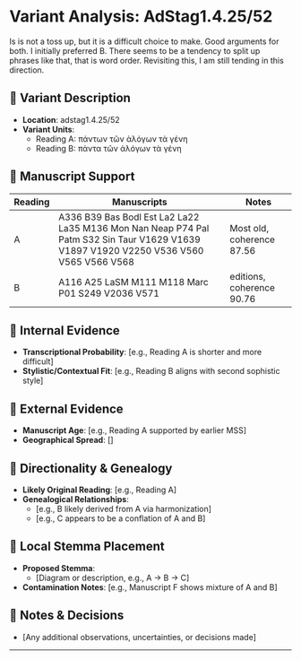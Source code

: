 # Variant Analysis: AdStag1.4.25/52

Is is not a toss up, but it is a difficult choice to make. Good arguments for both. I initially preferred B. There seems to be a tendency to split up phrases like that, that is word order. Revisiting this, I am still tending in this direction.

## 📌 Variant Description
- **Location**: adstag1.4.25/52
- **Variant Units**: 
  - Reading A: πάντων τῶν ἀλόγων τὰ γένη
  - Reading B: πάντα τῶν ἀλόγων τὰ γένη

## 🧬 Manuscript Support
| Reading | Manuscripts | Notes |
|--------|-------------|-------|
| A      | A336 B39 Bas Bodl Est La2 La22 La35 M136 Mon Nan Neap P74 Pal Patm S32 Sin Taur V1629 V1639 V1897 V1920 V2250 V536 V560 V565 V566 V568 | Most old, coherence 87.56 |
| B      | A116 A25 LaSM M111 M118 Marc P01 S249 V2036 V571 | editions, coherence 90.76 |

## 🧠 Internal Evidence
- **Transcriptional Probability**: [e.g., Reading A is shorter and more difficult]
- **Stylistic/Contextual Fit**: [e.g., Reading B aligns with second sophistic style]

## 🧭 External Evidence
- **Manuscript Age**: [e.g., Reading A supported by earlier MSS]
- **Geographical Spread**: []

## 🔄 Directionality & Genealogy
- **Likely Original Reading**: [e.g., Reading A]
- **Genealogical Relationships**:
  - [e.g., B likely derived from A via harmonization]
  - [e.g., C appears to be a conflation of A and B]

## 🌿 Local Stemma Placement
- **Proposed Stemma**:
  - [Diagram or description, e.g., A → B → C]
- **Contamination Notes**: [e.g., Manuscript F shows mixture of A and B]

## 📝 Notes & Decisions
- [Any additional observations, uncertainties, or decisions made]

---